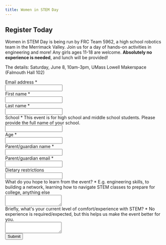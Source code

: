 ```yaml
---
title: Women in STEM Day
---
```


<form action="https://docs.google.com/forms/d/e/1FAIpQLSf3LKE8p3xl8G38HcA_ATfw_aOcSuyIuQDsV1E_lzKn3ddBNg/formResponse" method="POST" target="secret-frame" onsubmit="showThanks();">
    <div class="form-header">
        <h2 class="form-title">Register Today</h2>
        <p class="form-description">
            <p>Women in STEM Day is being run by FRC Team 5962, a high school robotics team in the Merrimack Valley. Join us for a day of hands-on activities in engineering and more! Any girls ages 11-18 are welcome. <b>Absolutely no experience is needed</b>, and lunch will be provided!</p>
            <p>The details: Saturday, June 8, 10am-3pm, UMass Lowell Makerspace (Falmouth Hall 102)</p>
        </p>
    </div>
    <div class="form-content">
        <div class="form-question">
            <label class="form-question-title-container" for="emailAddress">
                <span class="form-question-title">Email address</span>
                <span aria-label="Required question" class="required-asterisk">*</span>
            </label>
            <div class="text-input-container">
                <input aria-label="Your email" autocomplete="email" name="emailAddress" id="emailAddress" required="" tabindex="0" type="email" />
            </div>
        </div>
        <div class="form-question">
            <label class="form-question-title-container" for="firstName">
                <span class="form-question-title">First name</span>
                <span aria-label="Required question" class="required-asterisk">*</span>
            </label>
            <div class="text-input-container">
                <input aria-label="First name" autocomplete="off" name="entry.1956224798" id="firstName" required="" type="text" />
            </div>
        </div>
        <div class="form-question">
            <label class="form-question-title-container" for="lastName">
                <span class="form-question-title">Last name</span>
                <span aria-label="Required question" class="required-asterisk">*</span>
            </label>
            <div class="text-input-container">
                <input aria-label="Last name" autocomplete="off" name="entry.1929112542" id="lastName" required="" type="text" />
            </div>
        </div>
        <div class="form-question">
            <label class="form-question-title-container" for="school">
                <span class="form-question-title">School</span>
                <span aria-label="Required question" class="required-asterisk">*</span>
            </label>
            <span class="form-question-description">This event is for high school and middle school students. Please provide the full name of your school.</span>
            <div class="text-input-container">
                <input aria-label="School" autocomplete="off" name="entry.141995036" id="school" required="" type="text" />
            </div>
        </div>
        <div class="form-question">
            <label class="form-question-title-container" for="age">
                <span class="form-question-title">Age</span>
                <span aria-label="Required question" class="required-asterisk">*</span>
            </label>
            <div class="text-input-container">
                <input aria-label="age" autocomplete="off" name="entry.29691098" id="age" required="" type="number" />
            </div>
        </div>
        <div class="form-question">
            <label class="form-question-title-container" for="parentName">
                <span class="form-question-title">Parent/guardian name</span>
                <span aria-label="Required question" class="required-asterisk">*</span>
            </label>
            <div class="text-input-container">
                <input aria-label="Parent name" autocomplete="off" name="entry.1574004266" id="parentName" required="" type="text" />
            </div>
        </div>
        <div class="form-question">
            <label class="form-question-title-container" for="parentEmail">
                <span class="form-question-title">Parent/guardian email</span>
                <span aria-label="Required question" class="required-asterisk">*</span>
            </label>
            <div class="text-input-container">
                <input aria-label="Parent email" autocomplete="email" name="entry.1718861784" id="parentEmail" required="" type="email" />
            </div>
        </div>
        <div class="form-question">
            <label class="form-question-title-container" for="diet">
                <span class="form-question-title">Dietary restrictions</span>
            </label>
            <div class="text-input-container">
                <input aria-label="Dietary restrictions" autocomplete="none" name="entry.1260884242" id="diet" type="text" />
            </div>
        </div>
        <div class="form-question">
            <label class="form-question-title-container" for="learn">
                <span class="form-question-title">What do you hope to learn from the event?</span>
                <span aria-label="Required question" class="required-asterisk">*</span>
            </label>
            <span class="form-question-description">E.g. engineering skills, to building a network, learning how to navigate STEM classes to prepare for college, anything else</span>
            <div class="text-input-container">
                <textarea aria-label="What do you hope to learn from the event?" autocomplete="none" name="entry.1065438568" id="learn" required=""></textarea>
            </div>
        </div>
        <div class="form-question">
            <label class="form-question-title-container" for="familiarity">
                <span class="form-question-title">Briefly, what's your current level of comfort/experience with STEM?</span>
                <span aria-label="Required question" class="required-asterisk">*</span>
            </label>
            <span class="form-question-description">No experience is required/expected, but this helps us make the event better for you.</span>
            <div class="text-input-container">
                <textarea aria-label="Briefly, what's your current level of comfort/experience with STEM?" autocomplete="none" name="entry.490258146" id="familiarity" required=""></textarea>
            </div>
        </div>
    </div>
    <input type="submit" id="submit-button" class="button inactive" value="Submit">
    <h3 id="thanks" style="display:none">YAY! Thanks for registering! You're all set—we'll send you an email to remind you about the event when it gets closer.</h3>
</form>

<iframe name="secret-frame" width="0" height="0" border="0" style="display: none;"></iframe>

<script>
function showThanks() {
    document.getElementById('submit-button').classList.add('inactive');
    document.getElementById('thanks').style.display = "block";
}
</script>
